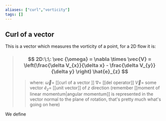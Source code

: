 ```yaml
---
aliases: ["curl","vorticity"]
tags: []
---
```


## Curl of a vector

This is a vector which measures the vorticity of a point, for a 2D flow it is:

> ### $$ 2D:\:\: \vec {\omega} = \nabla \times \vec{V} = \left(\frac{\delta V_{x}}{\delta x} - \frac{\delta V_{y}}{\delta y} \right) \hat{e}_{z} $$  
>> where:
>> $\vec {\omega}=$ [[curl of a vector ]]
>> $\nabla=$ [[del operator]]
>> $\vec{V}=$ some vector
>> $\hat{e}_{z}=$ [[unit vector]] of $z$ direction (remember [[moment of linear momentum|angular momentum]] is represented in the vector normal to the plane of rotation, that's pretty much what's going on here)

We define
